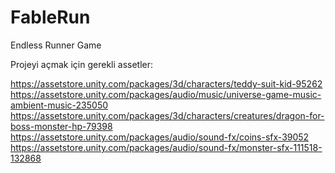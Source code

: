 # FableRun
Endless Runner Game

Projeyi açmak için gerekli assetler:

https://assetstore.unity.com/packages/3d/characters/teddy-suit-kid-95262
https://assetstore.unity.com/packages/audio/music/universe-game-music-ambient-music-235050
https://assetstore.unity.com/packages/3d/characters/creatures/dragon-for-boss-monster-hp-79398
https://assetstore.unity.com/packages/audio/sound-fx/coins-sfx-39052
https://assetstore.unity.com/packages/audio/sound-fx/monster-sfx-111518-132868
